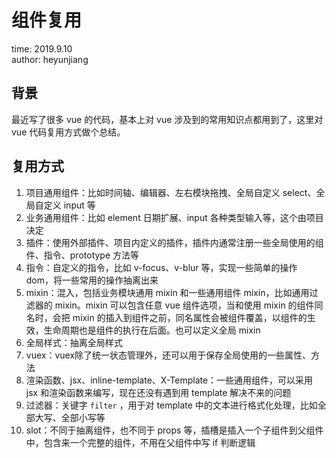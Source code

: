 # 组件复用

time: 2019.9.10  
author: heyunjiang

## 背景

最近写了很多 vue 的代码，基本上对 vue 涉及到的常用知识点都用到了，这里对 vue 代码复用方式做个总结。

## 复用方式

1. 项目通用组件：比如时间轴、编辑器、左右模块拖拽、全局自定义 select、全局自定义 input 等
2. 业务通用组件：比如 element 日期扩展、input 各种类型输入等，这个由项目决定
3. 插件：使用外部插件、项目内定义的插件，插件内通常注册一些全局使用的组件、指令、prototype 方法等
4. 指令：自定义的指令，比如 v-focus、v-blur 等，实现一些简单的操作 dom，将一些常用的操作抽离出来
5. mixin：混入，包括业务模块通用 mixin 和一些通用组件 mixin，比如通用过滤器的 mixin。mixin 可以包含任意 vue 组件选项，当和使用 mixin 的组件同名时，会把 mixin 的插入到组件之前，同名属性会被组件覆盖，以组件的生效，生命周期也是组件的执行在后面。也可以定义全局 mixin
6. 全局样式：抽离全局样式
7. vuex：vuex除了统一状态管理外，还可以用于保存全局使用的一些属性、方法
8. 渲染函数、jsx、inline-template、X-Template：一些通用组件，可以采用 jsx 和渲染函数来编写，现在还没有遇到用 template 解决不来的问题
9. 过滤器：关键字 `filter` ，用于对 template 中的文本进行格式化处理，比如全部大写、全部小写等
10. slot：不同于抽离组件，也不同于 props 等，插槽是插入一个子组件到父组件中，包含来一个完整的组件，不用在父组件中写 if 判断逻辑
